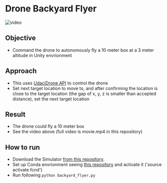 # Drone Backyard Flyer 

![video](./movie.gif)


## Objective 

- Command the drone to autonomously fly a 10 meter box at a 3 meter altitude in Unity envrionment

## Approach

- This uses [UdaciDrone API](https://udacity.github.io/udacidrone/) to control the drone
- Set next target location to move to, and after confirming the location is close to the target location (the gap of x, y, z is smaller than accepted distance), set the next target location

## Result

- The drone could fly a 10 meter box 
- See the video above (full video is movie.mp4 in this repository)

## How to run
- Download the Simulator [from this repository](https://github.com/udacity/FCND-Simulator-Releases/releases).
- Set up Conda envrionment seeing [this repository](https://github.com/udacity/FCND-Term1-Starter-Kit) and activate it ('source activate fcnd')
- Run following `python backyard_flyer.py` 

